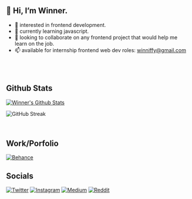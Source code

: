 ## 👋 Hi, I’m Winner.
 
- 👀 interested in frontend development.
- 🌱 currently learning javascript.
- 💞️ looking to collaborate on any frontend project that would help me learn on the job.
- 📫 available for internship frontend web dev roles: winniffy@gmail.com

<br></br>

## Github Stats

<div>
  
<a href="https://github.com/winniffy">
 <img src="https://github-readme-stats.vercel.app/api?username=winniffy&show_icons=true&theme=dark&line_height=27&title_color=2EDDD5&bg_color=000000&hide_border=1" alt="Winner's Github Stats"/>
</a>

![GitHub Streak](https://github-readme-streak-stats.herokuapp.com?user=winniffy&theme=great-gatsby&hide_border=true&sideNums=2EDDD5&background=000000&ring=1CC6DD&border=DD2727&currStreakNum=2ACBDD)
  
  </div>
<br>

## Work/Porfolio
[![Behance](https://img.shields.io/badge/Behance-1769ff?style=for-the-badge&logo=behance&logoColor=white)](https://www.behance.net/winnerumeh)

## Socials

<!-- [![LinkedIn](https://img.shields.io/badge/LinkedIn-0077B5?style=for-the-badge&logo=linkedin&logoColor=white)](https://www.linkedin.com/in/allenmanoj/) -->
[![Twitter](https://img.shields.io/badge/Twitter-1DA1F2?style=for-the-badge&logo=twitter&logoColor=white)](https://twitter.com/winniffy)
[![Instagram](https://img.shields.io/badge/Instagram-E4405F?style=for-the-badge&logo=instagram&logoColor=white)](https://www.instagram.com/wnrgram/)
[![Medium](https://img.shields.io/badge/Medium-12100E?style=for-the-badge&logo=medium&logoColor=white)](https://medium.com/@winniffy)
[![Reddit](https://img.shields.io/badge/Reddit-FF4500?style=for-the-badge&logo=reddit&logoColor=white)](https://www.reddit.com/user/winniffy)


 

<!-- [![Top Langs](https://github-readme-stats.vercel.app/api/top-langs/?username=winniffy&layout=compact&text_color=daf7dc&bg_color=000000)](https://github.com/winniffy/github-readme-stats)
</div> -->





<!---
winniffy/winniffy is a ✨ special ✨ repository because its `README.md` (this file) appears on your GitHub profile.
You can click the Preview link to take a look at your changes.
--->
